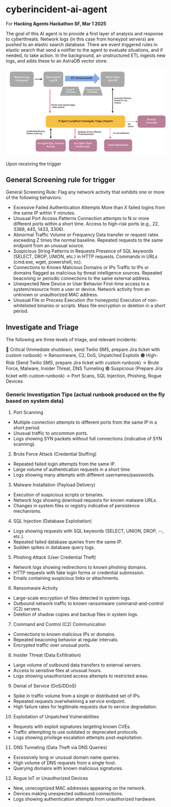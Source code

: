 # cyberincident-ai-agent

For <b>Hacking Agents Hackathon SF, Mar 1 2025</b>

The goal of this AI agent is to provide a first layer of analysis and response to cyberthreats.  Network logs (in this case from honeypot servers) are pushed to an elastic search database.  There are event triggered rules in elastic search that send a notifier to the agent to evaluate situations, and if needed, to take action.  In the background, an unstructured ETL ingests new logs, and adds these to an AstraDB vector store.

![Block Diagram](./diagram.png)

Upon receiving the trigger


## General Screening rule for trigger

General Screening Rule: Flag any network activity that exhibits one or more of the following behaviors:

- Excessive Failed Authentication Attempts
More than X failed logins from the same IP within Y minutes.
- Unusual Port Access Patterns
Connection attempts to N or more different ports within a short time.
Access to high-risk ports (e.g., 22, 3389, 445, 1433, 3306).
- Abnormal Traffic Volume or Frequency
Data transfer or request rates exceeding Z times the normal baseline.
Repeated requests to the same endpoint from an unusual source.
- Suspicious String Patterns in Requests
Presence of SQL keywords (SELECT, DROP, UNION, etc.) in HTTP requests.
Commands in URLs (cmd.exe, wget, powershell, nc).
- Connections to Known Malicious Domains or IPs
Traffic to IPs or domains flagged as malicious by threat intelligence sources.
Repeated beaconing or periodic connections to the same external address.
- Unexpected New Device or User Behavior
First-time access to a system/resource from a user or device.
Network activity from an unknown or unauthorized MAC address.
- Unusual File or Process Execution (for honeypots)
Execution of non-whitelisted binaries or scripts.
Mass file encryption or deletion in a short period.

## Investigate and Triage

The following are three levels of triage, and relevant incidents:

🔴 Critical (Immediate shutdown, send Twilio SMS, prepare Jira ticket with custom runbook) → Ransomware, C2, DoS, Unpatched Exploits
🟠 High-Risk (Send Twilio SMS, prepare Jira ticket with custom runbook) → Brute Force, Malware, Insider Threat, DNS Tunneling
🟢 Suspicious (Prepare Jira ticket with custom runbook) → Port Scans, SQL Injection, Phishing, Rogue Devices

### Generic Investigation Tips (actual runbook produced on the fly based on system data)


1. Port Scanning
- Multiple connection attempts to different ports from the same IP in a short period.
- Unusual traffic to uncommon ports.
- Logs showing SYN packets without full connections (indicative of SYN scanning).

2. Brute Force Attack (Credential Stuffing)
- Repeated failed login attempts from the same IP.
- Large volume of authentication requests in a short time.
- Logs showing many attempts with different usernames/passwords.

3. Malware Installation (Payload Delivery)
- Execution of suspicious scripts or binaries.
- Network logs showing download requests for known malware URLs.
- Changes in system files or registry indicative of persistence mechanisms.

4. SQL Injection (Database Exploitation)
- Logs showing requests with SQL keywords (SELECT, UNION, DROP, --, etc.).
- Repeated failed database queries from the same IP.
- Sudden spikes in database query logs.

5. Phishing Attack (User Credential Theft)
- Network logs showing redirections to known phishing domains.
- HTTP requests with fake login forms or credential submission.
- Emails containing suspicious links or attachments.

6. Ransomware Activity
- Large-scale encryption of files detected in system logs.
- Outbound network traffic to known ransomware command-and-control (C2) servers.
- Deletion of shadow copies and backup files in system logs.

7. Command and Control (C2) Communication
- Connections to known malicious IPs or domains.
- Repeated beaconing behavior at regular intervals.
- Encrypted traffic over unusual ports.

8. Insider Threat (Data Exfiltration)
- Large volume of outbound data transfers to external servers.
- Access to sensitive files at unusual hours.
- Logs showing unauthorized access attempts to restricted areas.

9. Denial of Service (DoS/DDoS)
- Spike in traffic volume from a single or distributed set of IPs.
- Repeated requests overwhelming a service endpoint.
- High failure rates for legitimate requests due to service degradation.

10. Exploitation of Unpatched Vulnerabilities
- Requests with exploit signatures targeting known CVEs.
- Traffic attempting to use outdated or deprecated protocols.
- Logs showing privilege escalation attempts post-exploitation.

11. DNS Tunneling (Data Theft via DNS Queries)
- Excessively long or unusual domain name queries.
- High volume of DNS requests from a single host.
- Querying domains with known malicious signatures.

12. Rogue IoT or Unauthorized Devices
- New, unrecognized MAC addresses appearing on the network.
- Devices making unexpected outbound connections.
- Logs showing authentication attempts from unauthorized hardware.

